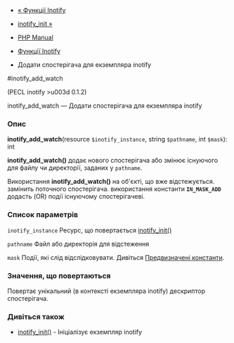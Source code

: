 - [« Функції Inotify](ref.inotify.md)
- [inotify_init »](function.inotify-init.md)

- [PHP Manual](index.md)
- [Функції Inotify](ref.inotify.md)
- Додати спостерігача для екземпляра inotify

#inotify_add_watch

(PECL inotify \>u003d 0.1.2)

inotify_add_watch — Додати спостерігача для екземпляра inotify

### Опис

**inotify_add_watch**(resource `$inotify_instance`, string `$pathname`,
int `$mask`): int

**inotify_add_watch()** додає нового спостерігача або змінює
існуючого для файлу чи директорії, заданих у `pathname`.

Використання **inotify_add_watch()** на об'єкті, що вже відстежується.
замінить поточного спостерігача. використання константи **`IN_MASK_ADD`**
додасть (OR) події існуючому спостерігачеві.

### Список параметрів

`inotify_instance`
Ресурс, що повертається [inotify_init()](function.inotify-init.md)

`pathname`
Файл або директорія для відстеження

`mask`
Події, які слід відслідковувати. Дивіться [Предвизначені константи](inotify.constants.md).

### Значення, що повертаються

Повертає унікальний (в контексті екземпляра inotify) дескриптор
спостерігача.

### Дивіться також

- [inotify_init()](function.inotify-init.md) - Ініціалізує
екземпляр inotify
